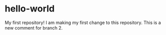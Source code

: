 # hello-world
My first repository!
I am making my first change to this repository. 
This is a new comment for branch 2. 
